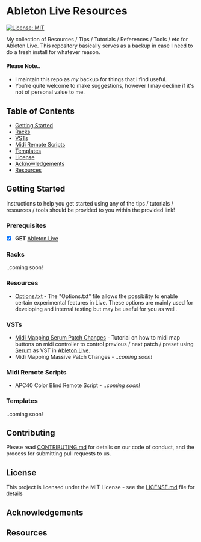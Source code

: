 # Ableton Live Resources<a name="HOME"></a>

[![License: MIT](https://img.shields.io/badge/License-MIT-yellow.svg)](https://opensource.org/licenses/MIT)

My collection of Resources / Tips / Tutorials / References / Tools / etc for Ableton Live.  This repository basically serves as a backup in case I need to do a fresh install for whatever reason.

#### Please Note..

* I maintain this repo as *my* backup for things that i find useful.
* You're quite welcome to make suggestions, however I may decline if it's not of personal value to me.

## Table of Contents
* [Getting Started](#gettingstarted)
* [Racks](#racks)
* [VSTs](#vsts)
* [Midi Remote Scripts](#midi-remote-scripts)
* [Templates](#templates)
* [License](#license)
* [Acknowledgements](#acknowledgements)
* [Resources](#resources)

## Getting Started<a name="gettingstarted"></a>

Instructions to help you get started using any of the tips / tutorials / resources / tools should be provided to you within the provided link!

### Prerequisites<a name="prerequisites"></a>

- [x] **GET** [Ableton Live](https://www.ableton.com)

### Racks<a name="racks"></a>

..coming soon!

### Resources<a name="resources"></a>

* [Options.txt](https://help.ableton.com/hc/en-us/articles/209772865-Options-txt-file) - The "Options.txt" file allows the possibility to enable certain experimental features in Live. These options are mainly used for developing and internal testing but may be useful for you as well.

### VSTs<a name="vsts"></a>

* [Midi Mapping Serum Patch Changes](https://github.com/marscanbueno/ableton-live-resources/tree/master/midi-mapping-serum-patch-changes) - Tutorial on how to midi map buttons on midi controller to control previous / next patch / preset using [Serum](https://xferrecords.com/products/serum) as VST in [Ableton Live](https://www.ableton.com).
* Midi Mapping Massive Patch Changes - *..coming soon!*

### Midi Remote Scripts<a name="midi-remote-scripts"></a>
* APC40 Color Blind Remote Script - *..coming soon!*

### Templates<a name="templates"></a>
..coming soon!

## Contributing<a name="contributing"></a>

Please read [CONTRIBUTING.md](https://gist.github.com/PurpleBooth/b24679402957c63ec426) for details on our code of conduct, and the process for submitting pull requests to us.


## License<a name="license"></a>

This project is licensed under the MIT License - see the [LICENSE.md](LICENSE.md) file for details

## Acknowledgements<a name="acknowledgements"></a>
## Resources<a name="resources"></a>

